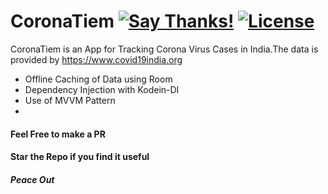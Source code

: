 # CoronaTiem [![Say Thanks!](https://img.shields.io/badge/Say%20Thanks-!-1EAEDB.svg)](https://saythanks.io/to/techysrthk%40gmail.com) [![License](https://img.shields.io/badge/license-MIT-orange.svg)](https://github.com/srthkpthk/CoronaTiem/blob/master/LICENSE)

CoronaTiem is an App for Tracking Corona Virus Cases in India.The data is provided by https://www.covid19india.org

  - Offline Caching of Data using Room
  - Dependency Injection with Kodein-DI
  - Use of MVVM Pattern
  - 
  
 #### Feel Free to make a PR
#### Star the Repo if you find it useful 

##### Peace Out


